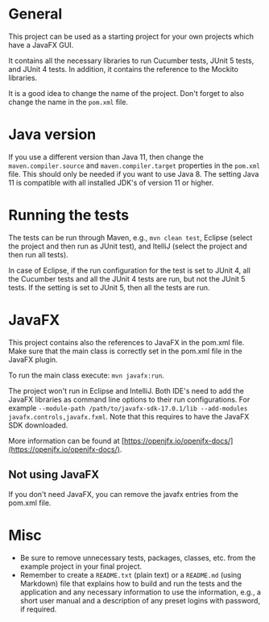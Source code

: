 # General
This project can be used as a starting project for your own projects which have a JavaFX GUI.

It contains all the necessary libraries to run Cucumber tests, JUnit 5 tests, and JUnit 4 tests. In addition, it contains the reference to the Mockito libraries.

It is a good idea to change the name of the project. Don't forget to also change the name in the `pom.xml` file. 

# Java version
If you use a different version than Java 11, then change the `maven.compiler.source` and `maven.compiler.target` properties in the `pom.xml` file. This should only be needed if you want to use Java 8. The setting Java 11 is compatible with all installed JDK's of version 11 or higher.

# Running the tests
The tests can be run through Maven, e.g., `mvn clean test`, Eclipse (select the project and then run as JUnit test), and ItelliJ (select the project and then run all tests). 

In case of Eclipse, if the run configuration for the test is set to JUnit 4, all the Cucumber tests and all the JUnit 4 tests are run, but not the JUnit 5 tests. If the setting is set to JUnit 5, then all the tests are run.

# JavaFX
This project contains also the references to JavaFX in the pom.xml file. Make sure that the main class is correctly set in the pom.xml file in the JavaFX plugin. 

To run the main class execute: `mvn javafx:run`. 

The project won't run in Eclipse and IntelliJ. Both IDE's need to add the JavaFX libraries as command line options to their run configurations.  For example `--module-path /path/to/javafx-sdk-17.0.1/lib --add-modules javafx.controls,javafx.fxml`. Note that this requires to have the JavaFX SDK downloaded.

More information can be found at [https://openjfx.io/openjfx-docs/](https://openjfx.io/openjfx-docs/).

## Not using JavaFX
If you don't need JavaFX, you can remove the javafx entries from the pom.xml file.

# Misc
- Be sure to remove unnecessary tests, packages, classes, etc. from the example project in your final project. 
- Remember to create a `README.txt` (plain text) or a `README.md` (using Markdown) file that explains how to build and run the tests and the application and any necessary information to use the information, e.g., a short user manual and a description of any preset logins with password, if required.